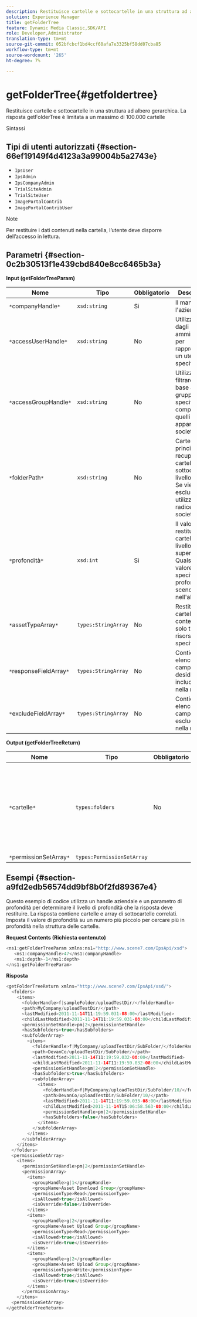 ```yaml
---
description: Restituisce cartelle e sottocartelle in una struttura ad albero gerarchica. La risposta getFolderTree è limitata a un massimo di 100.000 cartelle
solution: Experience Manager
title: getFolderTree
feature: Dynamic Media Classic,SDK/API
role: Developer,Administrator
translation-type: tm+mt
source-git-commit: 052bfcbcf1bd4ccf60afa7e3325bf58dd07cba85
workflow-type: tm+mt
source-wordcount: '265'
ht-degree: 7%

---
```



# getFolderTree{#getfoldertree}

Restituisce cartelle e sottocartelle in una struttura ad albero gerarchica. La risposta getFolderTree è limitata a un massimo di 100.000 cartelle

Sintassi

## Tipi di utenti autorizzati {#section-66ef19149f4d4123a3a99004b5a2743e}

* `IpsUser`
* `IpsAdmin`
* `IpsCompanyAdmin`
* `TrialSiteAdmin`
* `TrialSiteUser`
* `ImagePortalContrib`
* `ImagePortalContribUser`

>[!NOTE]
>
>Per restituire i dati contenuti nella cartella, l’utente deve disporre dell’accesso in lettura.

## Parametri {#section-0c2b30513f1e439cbd840e8cc6465b3a}

**Input (getFolderTreeParam)**

| Nome | Tipo | Obbligatorio | Descrizione |
|---|---|---|---|
| `*`companyHandle`*` | `xsd:string` | Sì | Il manico per l&#39;azienda. |
| `*`accessUserHandle`*` | `xsd:string` | No | Utilizzato solo dagli amministratori per rappresentare un utente specifico. |
| `*`accessGroupHandle`*` | `xsd:string` | No | Utilizzato per filtrare in base a un gruppo specifico, compresi quelli a cui appartiene la società. |
| `*`folderPath`*` | `xsd:string` | No | Cartella principale per recuperare cartelle e sottocartelle a livello foglia. Se viene esclusa, viene utilizzata la radice della società. |
| `*`profondità`*` | `xsd:int` | Sì | Il valore zero restituisce la cartella di livello superiore. Qualsiasi altro valore specifica la profondità da scendere nell&#39;albero. |
| `*`assetTypeArray`*` | `types:StringArray` | No | Restituisce cartelle che contengono solo tipi di risorse specificati. |
| `*`responseFieldArray`*` | `types:StringArray` | No | Contiene un elenco di campi che si desidera includere nella risposta. |
| `*`excludeFieldArray`*` | `types:StringArray` | No | Contiene un elenco di campi da escludere nella risposta. |

**Output (getFolderTreeReturn)**

| Nome | Tipo | Obbligatorio | Descrizione |
|---|---|---|---|
| `*`cartelle`*` | `types:folders` | No | La gerarchia delle cartelle in una struttura ad albero. La risposta è limitata a un massimo di 100.000 cartelle. |
| `*`permissionSetArray`*` | `types:PermissionSetArray` |  |  |

## Esempi {#section-a9fd2edb56574dd9bf8b0f2fd89367e4}

Questo esempio di codice utilizza un handle aziendale e un parametro di profondità per determinare il livello di profondità che la risposta deve restituire. La risposta contiene cartelle e array di sottocartelle correlati. Imposta il valore di profondità su un numero più piccolo per cercare più in profondità nella struttura delle cartelle.

**Request Contents (Richiesta contenuto)**

```java
<ns1:getFolderTreeParam xmlns:ns1="http://www.scene7.com/IpsApi/xsd">
   <ns1:companyHandle>47</ns1:companyHandle>
   <ns1:depth>-1</ns1:depth>
</ns1:getFolderTreeParam>
```

**Risposta**

```java
<getFolderTreeReturn xmlns="http://www.scene7.com/IpsApi/xsd/">
  <folders>
    <items>
      <folderHandle>f|sampleFolder/uploadTestDir/</folderHandle>
      <path>MyCompany/uploadTestDir/</path>
      <lastModified>2011-11-14T11:19:59.031-08:00</lastModified>
      <childLastModified>2011-11-14T11:19:59.031-08:00</childLastModified>
      <permissionSetHandle>pm|2</permissionSetHandle>
      <hasSubfolders>true</hasSubfolders>
      <subfolderArray>
        <items>
          <folderHandle>f|MyCompany/uploadTestDir/SubFolder/</folderHandle>
          <path>DevanCo/uploadTestDir/SubFolder/</path>
          <lastModified>2011-11-14T11:19:59.032-08:00</lastModified>
          <childLastModified>2011-11-14T11:19:59.032-08:00</childLastModified>
          <permissionSetHandle>pm|2</permissionSetHandle>
          <hasSubfolders>true</hasSubfolders>
          <subfolderArray>
            <items>
              <folderHandle>f|MyCompany/uploadTestDir/SubFolder/10/</folderHandle>
              <path>DevanCo/uploadTestDir/SubFolder/10/</path>
              <lastModified>2011-11-14T11:19:59.033-08:00</lastModified>
              <childLastModified>2011-11-14T15:06:58.563-08:00</childLastModified>
              <permissionSetHandle>pm|2</permissionSetHandle>
              <hasSubfolders>false</hasSubfolders>
            </items>
          </subfolderArray>
        </items>
      </subfolderArray>
    </items>
  </folders>
  <permissionSetArray>
    <items>
      <permissionSetHandle>pm|2</permissionSetHandle>
      <permissionArray>
        <items>
          <groupHandle>g|1</groupHandle>
          <groupName>Asset Download Group</groupName>
          <permissionType>Read</permissionType>
          <isAllowed>true</isAllowed>
          <isOverride>false</isOverride>
        </items>
        <items>
          <groupHandle>g|2</groupHandle>
          <groupName>Asset Upload Group</groupName>
          <permissionType>Read</permissionType>
          <isAllowed>true</isAllowed>
          <isOverride>true</isOverride>
        </items>
        <items>
          <groupHandle>g|2</groupHandle>
          <groupName>Asset Upload Group</groupName>
          <permissionType>Write</permissionType>
          <isAllowed>true</isAllowed>
          <isOverride>true</isOverride>
        </items>
      </permissionArray>
    </items>
  <permissionSetArray>
</getFolderTreeReturn>
```

